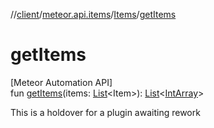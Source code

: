 //[client](../../../index.md)/[meteor.api.items](../index.md)/[Items](index.md)/[getItems](get-items.md)

# getItems

[Meteor Automation API]\
fun [getItems](get-items.md)(items: [List](https://kotlinlang.org/api/latest/jvm/stdlib/kotlin.collections/-list/index.html)&lt;Item&gt;): [List](https://kotlinlang.org/api/latest/jvm/stdlib/kotlin.collections/-list/index.html)&lt;[IntArray](https://kotlinlang.org/api/latest/jvm/stdlib/kotlin/-int-array/index.html)&gt;

This is a holdover for a plugin awaiting rework
